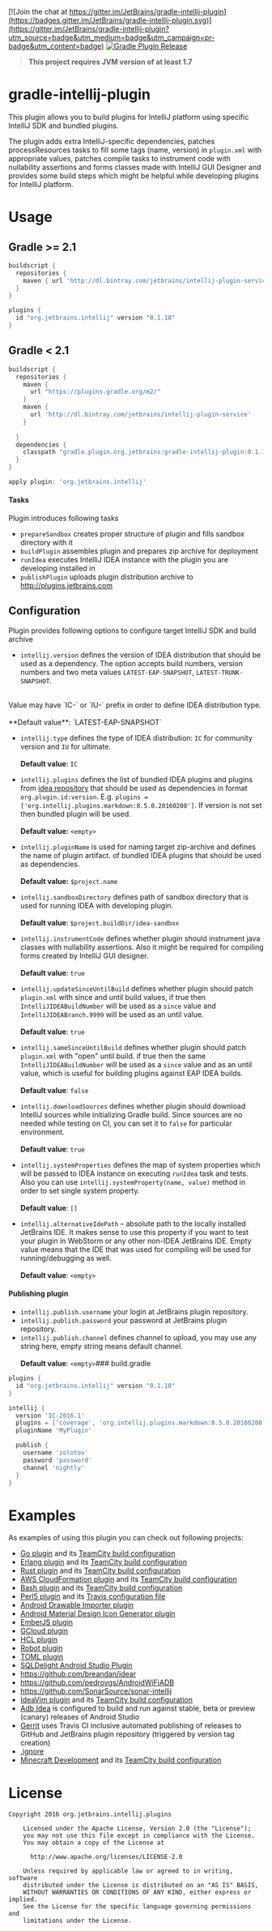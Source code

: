 [![Join the chat at https://gitter.im/JetBrains/gradle-intellij-plugin](https://badges.gitter.im/JetBrains/gradle-intellij-plugin.svg)](https://gitter.im/JetBrains/gradle-intellij-plugin?utm_source=badge&utm_medium=badge&utm_campaign=pr-badge&utm_content=badge) [![Gradle Plugin Release](https://img.shields.io/badge/gradle%20plugin-0.1.10-blue.svg)](https://plugins.gradle.org/plugin/org.jetbrains.intellij) 

> **This project requires JVM version of at least 1.7**




# gradle-intellij-plugin



> 
This plugin allows you to build plugins for IntelliJ platform using specific IntelliJ SDK and bundled plugins.

The plugin adds extra IntelliJ-specific dependencies, patches processResources tasks to fill some tags 
(name, version) in `plugin.xml` with appropriate values, patches compile tasks to instrument code with 
nullability assertions and forms classes made with IntelliJ GUI Designer and provides some build steps which might be
helpful while developing plugins for IntelliJ platform.



# Usage

## Gradle >= 2.1

```groovy
buildscript {
  repositories {
    maven { url 'http://dl.bintray.com/jetbrains/intellij-plugin-service' }
  }
}

plugins {
  id "org.jetbrains.intellij" version "0.1.10"
}
```

## Gradle < 2.1

```groovy
buildscript {
  repositories {
    maven {
      url "https://plugins.gradle.org/m2/"
    }
    maven { 
      url 'http://dl.bintray.com/jetbrains/intellij-plugin-service' 
    }
    
  }
  dependencies {
    classpath "gradle.plugin.org.jetbrains:gradle-intellij-plugin:0.1.10"
  }
}

apply plugin: 'org.jetbrains.intellij'
```
#### Tasks

Plugin introduces following tasks

- `prepareSandbox` creates proper structure of plugin and fills sandbox directory with it
- `buildPlugin` assembles plugin and prepares zip archive for deployment
- `runIdea` executes IntelliJ IDEA instance with the plugin you are developing installed in 
- `publishPlugin` uploads plugin distribution archive to http://plugins.jetbrains.com
## Configuration

Plugin provides following options to configure target IntelliJ SDK and build archive

- `intellij.version` defines the version of IDEA distribution that should be used as a dependency. 
The option accepts build numbers, version numbers and two meta values `LATEST-EAP-SNAPSHOT`, `LATEST-TRUNK-SNAPSHOT`.
<br/>
Value may have `IC-` or `IU-` prefix in order to define IDEA distribution type. 
<br/><br/> 
**Default value**: `LATEST-EAP-SNAPSHOT`

- `intellij.type` defines the type of IDEA distribution: `IC` for community version and `IU` for ultimate.<br/><br/> 
**Default value**: `IC`

- `intellij.plugins` defines the list of bundled IDEA plugins and plugins from [idea repository](https://plugins.jetbrains.com/) 
that should be used as dependencies in format `org.plugin.id:version`. E.g. `plugins = ['org.intellij.plugins.markdown:8.5.0.20160208']`.
If version is not set then bundled plugin will be used.<br/><br/> 
**Default value:** `<empty>`

- `intellij.pluginName` is used for naming target zip-archive and defines the name of plugin artifact. 
of bundled IDEA plugins that should be used as dependencies.<br/><br/>
**Default value:** `$project.name`

- `intellij.sandboxDirectory` defines path of sandbox directory that is used for running IDEA with developing plugin.<br/><br/>
**Default value**: `$project.buildDir/idea-sandbox`

- `intellij.instrumentCode` defines whether plugin should instrument java classes with nullability assertions.
Also it might be required for compiling forms created by IntelliJ GUI designer.<br/><br/>
**Default value**: `true`

- `intellij.updateSinceUntilBuild` defines whether plugin should patch `plugin.xml` with since and until build values, 
if true then `IntelliJIDEABuildNumber` will be used as a `since` value and `IntelliJIDEABranch.9999` will be used as an until value.<br/><br/>
**Default value**: `true`

- `intellij.sameSinceUntilBuild` defines whether plugin should patch `plugin.xml` with "open" until build. 
if true then the same `IntelliJIDEABuildNumber` will be used as a `since` value and as an until value, 
which is useful for building plugins against EAP IDEA builds.<br/><br/>
**Default value**: `false`

- `intellij.downloadSources` defines whether plugin should download IntelliJ sources while 
initializing Gradle build. Since sources are no needed while testing on CI, you can set
it to `false` for particular environment.<br/><br/>
**Default value**: `true`

- `intellij.systemProperties` defines the map of system properties which will be passed to IDEA instance on
executing `runIdea` task and tests.<br/>
Also you can use `intellij.systemProperty(name, value)` method in order to set single system property.
<br/><br/>
**Default value**: `[]`

- `intellij.alternativeIdePath` – absolute path to the locally installed JetBrains IDE.
It makes sense to use this property if you want to test your plugin in WebStorm or any other non-IDEA JetBrains IDE.
Empty value means that the IDE that was used for compiling will be used for running/debugging as well.<br/><br/>
**Default value**: `<empty>`

#### Publishing plugin

- `intellij.publish.username` your login at JetBrains plugin repository.
- `intellij.publish.password` your password at JetBrains plugin repository.
- `intellij.publish.channel` defines channel to upload, you may use any string here, empty string means default channel.
<br/><br/>
**Default value**: `<empty>`### build.gradle

```groovy
plugins {
  id "org.jetbrains.intellij" version "0.1.10"
}

intellij {
  version 'IC-2016.1'
  plugins = ['coverage', 'org.intellij.plugins.markdown:8.5.0.20160208']
  pluginName 'MyPlugin'

  publish {
    username 'zolotov'
    password 'password'
    channel 'nightly'
  } 
}
```
# Examples

As examples of using this plugin you can check out following projects:

- [Go plugin](https://github.com/go-lang-plugin-org/go-lang-idea-plugin) and its [TeamCity build configuration](https://teamcity.jetbrains.com/project.html?projectId=IntellijIdeaPlugins_Go&tab=projectOverview)
- [Erlang plugin](https://github.com/ignatov/intellij-erlang) and its [TeamCity build configuration](https://teamcity.jetbrains.com/project.html?projectId=IntellijIdeaPlugins_Erlang&tab=projectOverview)
- [Rust plugin](https://github.com/intellij-rust/intellij-rust) and its [TeamCity build configuration](https://teamcity.jetbrains.com/project.html?projectId=IntellijIdeaPlugins_Rust&tab=projectOverview)
- [AWS CloudFormation plugin](https://github.com/shalupov/idea-cloudformation) and its [TeamCity build configuration](https://teamcity.jetbrains.com/project.html?projectId=IdeaAwsCloudFormation&tab=projectOverview)
- [Bash plugin](https://github.com/jansorg/BashSupport) and its [TeamCity build configuration](https://teamcity.jetbrains.com/project.html?projectId=IntellijIdeaPlugins_BashSupport&tab=projectOverview)
- [Perl5 plugin](https://github.com/hurricup/Perl5-IDEA) and its [Travis configuration file](https://github.com/hurricup/Perl5-IDEA/blob/master/.travis.yml)
- [Android Drawable Importer plugin](https://github.com/winterDroid/android-drawable-importer-intellij-plugin)
- [Android Material Design Icon Generator plugin](https://github.com/konifar/android-material-design-icon-generator-plugin)
- [EmberJS plugin](https://github.com/Turbo87/intellij-emberjs)
- [GCloud plugin](https://github.com/GoogleCloudPlatform/gcloud-intellij)
- [HCL plugin](https://github.com/VladRassokhin/intellij-hcl)
- [Robot plugin](https://github.com/AmailP/robot-plugin)
- [TOML plugin](https://github.com/stuartcarnie/toml-plugin)
- [SQLDelight Android Studio Plugin](https://github.com/square/sqldelight/tree/master/sqldelight-studio-plugin)
- https://github.com/breandan/idear
- https://github.com/pedrovgs/AndroidWiFiADB
- https://github.com/SonarSource/sonar-intellij
- [IdeaVim plugin](https://github.com/JetBrains/ideavim) and its [TeamCity build configuration](https://teamcity.jetbrains.com/project.html?projectId=IdeaVim&guest=1)
- [Adb Idea](https://github.com/pbreault/adb-idea) is configured to build and run against stable, beta or preview (canary) releases of Android Studio
- [Gerrit](https://github.com/uwolfer/gerrit-intellij-plugin) uses Travis CI inclusive automated publishing of releases to GitHub and JetBrains plugin repository (triggered by version tag creation)
- [.ignore](https://github.com/hsz/idea-gitignore)
- [Minecraft Development](https://github.com/DemonWav/MinecraftDevIntelliJ) and its [TeamCity build configuration](https://ci.demonwav.com/viewType.html?buildTypeId=MinecraftDevIntelliJ_Build)

# License


```
Copyright 2016 org.jetbrains.intellij.plugins

    Licensed under the Apache License, Version 2.0 (the "License");
    you may not use this file except in compliance with the License.
    You may obtain a copy of the License at

      http://www.apache.org/licenses/LICENSE-2.0

    Unless required by applicable law or agreed to in writing, software
    distributed under the License is distributed on an "AS IS" BASIS,
    WITHOUT WARRANTIES OR CONDITIONS OF ANY KIND, either express or implied.
    See the License for the specific language governing permissions and
    limitations under the License.

```

